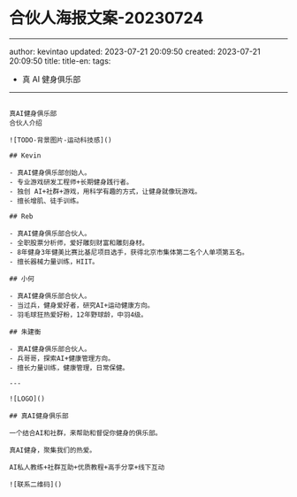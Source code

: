 # 合伙人海报文案-20230724

---

author: kevintao
updated: 2023-07-21 20:09:50
created: 2023-07-21 20:09:50
title:
title-en:
tags:

- 真 AI 健身俱乐部

---

```

真AI健身俱乐部
合伙人介绍

![TODO-背景图片-运动科技感]()

## Kevin

- 真AI健身俱乐部创始人。
- 专业游戏研发工程师+长期健身践行者。
- 独创 AI+社群+游戏，用科学有趣的方式，让健身就像玩游戏。
- 擅长增肌、徒手训练。

## Reb

- 真AI健身俱乐部合伙人。
- 全职股票分析师，爱好雕刻财富和雕刻身材。
- 8年健身3年健美比赛比基尼项目选手，获得北京市集体第二名个人单项第五名。
- 擅长器械力量训练，HIIT。

## 小何

- 真AI健身俱乐部合伙人。
- 当过兵，健身爱好者，研究AI+运动健康方向。
- 羽毛球狂热爱好粉，12年野球龄，中羽4级。

## 朱建衡

- 真AI健身俱乐部合伙人。
- 兵哥哥，探索AI+健康管理方向。
- 擅长力量训练，健康管理，日常保健。

---

![LOGO]()

## 真AI健身俱乐部

一个结合AI和社群，来帮助和督促你健身的俱乐部。

真AI健身，聚集我们的热爱。

AI私人教练+社群互助+优质教程+高手分享+线下互动

![联系二维码]()

```
